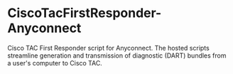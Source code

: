 # CiscoTacFirstResponder-Anyconnect
Cisco TAC First Responder script for Anyconnect.  The hosted scripts streamline generation and transmission of diagnostic (DART) bundles from a user's computer to Cisco TAC.
